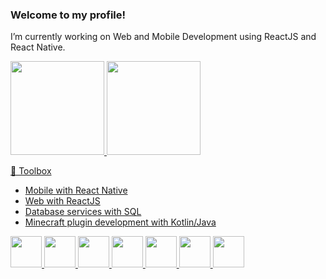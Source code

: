 ### Welcome to my profile!

I’m currently working on Web and Mobile Development using ReactJS and React Native.


<div>
  <a href="github.com/Castruu">
  <img height="150em" src="https://github-readme-stats.vercel.app/api?username=Castruu&show_icons=true&theme=dracula&count_private=true">
  <img height="150em" src="https://github-readme-stats.vercel.app/api/top-langs/?username=Castruu&layout=compact&theme=dracula">
 </div>

🧰 Toolbox
  <div>
    <ul>
      <li>Mobile with React Native</li>
      <li>Web with ReactJS</li>
      <li>Database services with SQL</li>
      <li>Minecraft plugin development with Kotlin/Java</li>
    </ul>
    <img height='50em' src="https://cdn.worldvectorlogo.com/logos/typescript.svg">
    <img height='50em' src="https://cdn.worldvectorlogo.com/logos/logo-javascript.svg">
    <img height='50em' src="https://cdn.worldvectorlogo.com/logos/react-2.svg">
    <img height='50em' src="https://cdn.worldvectorlogo.com/logos/html-1.svg">
    <img height='50em' src='https://cdn.worldvectorlogo.com/logos/css-3.svg'>
    <img height='50em' src='https://cdn.worldvectorlogo.com/logos/kotlin-1.svg'>
    <img height='50em' src='https://cdn.worldvectorlogo.com/logos/java-4.svg'>
  </div>


 
